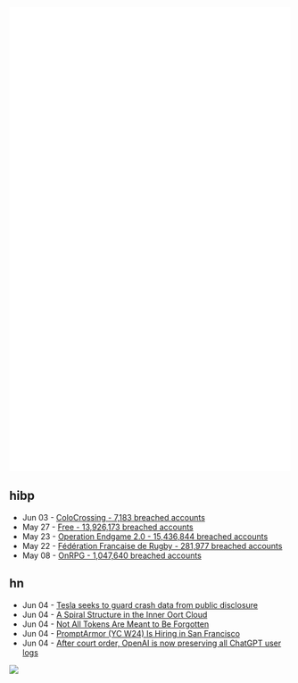 ![Metrics](https://raw.githubusercontent.com/phixion/phixion/master/metrics.svg)

## hibp

<!--
for https://github.com/phixion/phixion/blob/main/.github/workflows/feeds.yml
-->
<!--START_SECTION:haveibeenpwnd-->
- Jun 03 - [ColoCrossing - 7,183 breached accounts](https://haveibeenpwned.com/Breach/ColoCrossing)
- May 27 - [Free - 13,926,173 breached accounts](https://haveibeenpwned.com/Breach/FreeMobile)
- May 23 - [Operation Endgame 2.0 - 15,436,844 breached accounts](https://haveibeenpwned.com/Breach/OperationEndgame2)
- May 22 - [Fédération Francaise de Rugby - 281,977 breached accounts](https://haveibeenpwned.com/Breach/FFR)
- May 08 - [OnRPG - 1,047,640 breached accounts](https://haveibeenpwned.com/Breach/OnRPG)
<!--END_SECTION:haveibeenpwnd-->

## hn

<!--
for https://github.com/phixion/phixion/blob/main/.github/workflows/feeds.yml
-->
<!--START_SECTION:hn-->
- Jun 04 - [Tesla seeks to guard crash data from public disclosure](https://www.reuters.com/legal/government/musks-tesla-seeks-guard-crash-data-public-disclosure-2025-06-04/)
- Jun 04 - [A Spiral Structure in the Inner Oort Cloud](https://iopscience.iop.org/article/10.3847/1538-4357/adbf9b)
- Jun 04 - [Not All Tokens Are Meant to Be Forgotten](https://arxiv.org/abs/2506.03142)
- Jun 04 - [PromptArmor (YC W24) Is Hiring in San Francisco](https://www.ycombinator.com/companies/promptarmor/jobs/hZ3xFlj-founding-engineer-full-stack)
- Jun 04 - [After court order, OpenAI is now preserving all ChatGPT user logs](https://mastodon.laurenweinstein.org/@lauren/114627064774788581)
<!--END_SECTION:hn-->

<!--
for https://yhype.me
-->
![](https://hit.yhype.me/github/profile?user_id=13013670)
